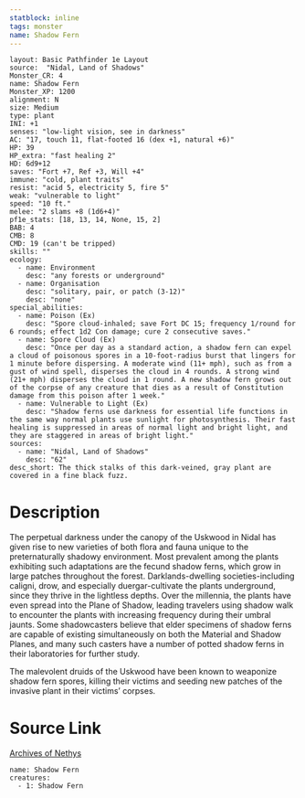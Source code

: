 ```yaml
---
statblock: inline
tags: monster
name: Shadow Fern
---
```

```statblock
layout: Basic Pathfinder 1e Layout
source:  "Nidal, Land of Shadows"
Monster_CR: 4
name: Shadow Fern
Monster_XP: 1200
alignment: N
size: Medium
type: plant
INI: +1
senses: "low-light vision, see in darkness"
AC: "17, touch 11, flat-footed 16 (dex +1, natural +6)"
HP: 39
HP_extra: "fast healing 2"
HD: 6d9+12
saves: "Fort +7, Ref +3, Will +4"
immune: "cold, plant traits"
resist: "acid 5, electricity 5, fire 5"
weak: "vulnerable to light"
speed: "10 ft."
melee: "2 slams +8 (1d6+4)"
pf1e_stats: [18, 13, 14, None, 15, 2]
BAB: 4
CMB: 8
CMD: 19 (can't be tripped)
skills: ""
ecology:
  - name: Environment
    desc: "any forests or underground"
  - name: Organisation
    desc: "solitary, pair, or patch (3-12)"
    desc: "none"
special_abilities:
  - name: Poison (Ex)
    desc: "Spore cloud-inhaled; save Fort DC 15; frequency 1/round for 6 rounds; effect 1d2 Con damage; cure 2 consecutive saves."
  - name: Spore Cloud (Ex)
    desc: "Once per day as a standard action, a shadow fern can expel a cloud of poisonous spores in a 10-foot-radius burst that lingers for 1 minute before dispersing. A moderate wind (11+ mph), such as from a gust of wind spell, disperses the cloud in 4 rounds. A strong wind (21+ mph) disperses the cloud in 1 round. A new shadow fern grows out of the corpse of any creature that dies as a result of Constitution damage from this poison after 1 week."
  - name: Vulnerable to Light (Ex)
    desc: "Shadow ferns use darkness for essential life functions in the same way normal plants use sunlight for photosynthesis. Their fast healing is suppressed in areas of normal light and bright light, and they are staggered in areas of bright light."
sources:
  - name: "Nidal, Land of Shadows"
    desc: "62"
desc_short: The thick stalks of this dark-veined, gray plant are covered in a fine black fuzz.
```
# Description
The perpetual darkness under the canopy of the Uskwood in Nidal has given rise to new varieties of both flora and fauna unique to the preternaturally shadowy environment. Most prevalent among the plants exhibiting such adaptations are the fecund shadow ferns, which grow in large patches throughout the forest. Darklands-dwelling societies-including caligni, drow, and especially duergar-cultivate the plants underground, since they thrive in the lightless depths. Over the millennia, the plants have even spread into the Plane of Shadow, leading travelers using shadow walk to encounter the plants with increasing frequency during their umbral jaunts. Some shadowcasters believe that elder specimens of shadow ferns are capable of existing simultaneously on both the Material and Shadow Planes, and many such casters have a number of potted shadow ferns in their laboratories for further study.

 The malevolent druids of the Uskwood have been known to weaponize shadow fern spores, killing their victims and seeding new patches of the invasive plant in their victims’ corpses.
# Source Link
[Archives of Nethys](https://aonprd.com/MonsterDisplay.aspx?ItemName=Shadow%20Fern)
```encounter-table
name: Shadow Fern
creatures:
  - 1: Shadow Fern
```
